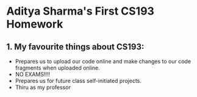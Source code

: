 # Aditya Sharma's First CS193 Homework

## 1. My favourite things about CS193:

- Prepares us to upload our code online and make changes to our code fragments when uploaded online.
- NO EXAMS!!!!
- Prepares us for future class self-initiated projects.
- Thiru as my professor
